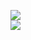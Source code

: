 [![](https://img.shields.io/badge/Made%20With-Github%20Spray-lightgrey.svg?style=for-the-badge&logo=github)](https://github.com/Annihil/github-spray#8265)  
[![](https://i.imgur.com/2DrTn0Z.gif)](https://github.com/Annihil/github-spray)